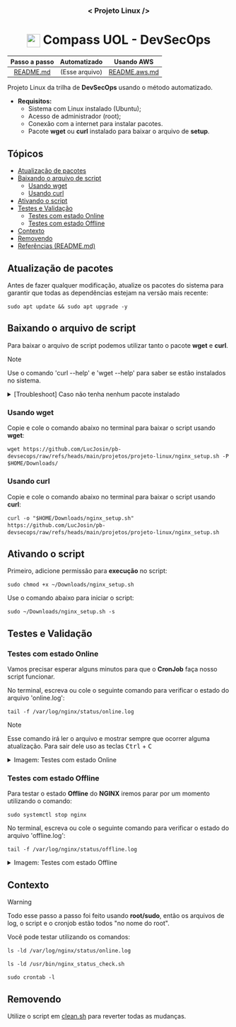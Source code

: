 <h3 align="center">< Projeto Linux /></h3>

<h1 align="center">
    <img align="center" src="https://logospng.org/download/uol/logo-uol-icon-256.png" width="30" height="30" /> Compass UOL - DevSecOps
</h1>

<div align="center">

|      Passo a passo       |  Automatizado  |            Usando AWS            |
| :----------------------: | :------------: | :------------------------------: |
| [README.md](./README.md) | (Esse arquivo) | [README.aws.md](./README.aws.md) |

</div>

Projeto Linux da trilha de **DevSecOps** usando o método automatizado.

- **Requisitos:**
  - Sistema com Linux instalado (Ubuntu);
  - Acesso de administrador (root);
  - Conexão com a internet para instalar pacotes.
  - Pacote **wget** ou **curl** instalado para baixar o arquivo de **setup**.

## Tópicos

- [Atualização de pacotes](#atualização-de-pacotes)
- [Baixando o arquivo de script](#baixando-o-arquivo-de-script)
  - [Usando wget](#usando-wget)
  - [Usando curl](#usando-curl)
- [Ativando o script](#ativando-o-script)
- [Testes e Validação](#testes-e-validação)
  - [Testes com estado Online](#testes-com-estado-online)
  - [Testes com estado Offline](#testes-com-estado-offline)
- [Contexto](#contexto)
- [Removendo](#removendo)
- [Referências (README.md)](./README.md#referências)

## Atualização de pacotes

Antes de fazer qualquer modificação, atualize os pacotes do sistema para garantir que todas as dependências estejam na versão mais recente:

```
sudo apt update && sudo apt upgrade -y
```

## Baixando o arquivo de script

Para baixar o arquivo de script podemos utilizar tanto o pacote **wget** e **curl**.

> [!NOTE]
> Use o comando 'curl --help' e 'wget --help' para saber se estão instalados no sistema.

<details>
    <summary>[Troubleshoot] Caso não tenha nenhum pacote instalado</summary>
    
Se nenhum pacote estiver instalado, no termial use o comando abaixo para instalar o **wget**:

```
sudo apt install wget -y
```

</details>

### Usando wget

Copie e cole o comando abaixo no terminal para baixar o script usando **wget**:

```
wget https://github.com/LucJosin/pb-devsecops/raw/refs/heads/main/projetos/projeto-linux/nginx_setup.sh -P $HOME/Downloads/
```

### Usando curl

Copie e cole o comando abaixo no terminal para baixar o script usando **curl**:

```
curl -o "$HOME/Downloads/nginx_setup.sh" https://github.com/LucJosin/pb-devsecops/raw/refs/heads/main/projetos/projeto-linux/nginx_setup.sh
```

## Ativando o script

Primeiro, adicione permissão para **execução** no script:

```
sudo chmod +x ~/Downloads/nginx_setup.sh
```

Use o comando abaixo para iniciar o script:

```
sudo ~/Downloads/nginx_setup.sh -s
```

## Testes e Validação

### Testes com estado Online

Vamos precisar esperar alguns minutos para que o **CronJob** faça nosso script funcionar.

No terminal, escreva ou cole o seguinte comando para verificar o estado do arquivo 'online.log':

```
tail -f /var/log/nginx/status/online.log
```

> [!NOTE]
> Esse comando irá ler o arquivo e mostrar sempre que ocorrer alguma atualização. Para sair dele uso as teclas <kbd>Ctrl</kbd> + <kbd>C</kbd>

<details>
  <summary>Imagem: Testes com estado Online</summary>
  <img src="./assets/status-log-online.png"/>
</details>

### Testes com estado Offline

Para testar o estado **Offline** do **NGINX** iremos parar por um momento utilizando o comando:

```
sudo systemctl stop nginx
```

No terminal, escreva ou cole o seguinte comando para verificar o estado do arquivo 'offline.log':

```
tail -f /var/log/nginx/status/offline.log
```

<details>
  <summary>Imagem: Testes com estado Offline</summary>
  <img src="./assets/status-log-offline.png"/>
</details>

## Contexto

> [!WARNING]
> Todo esse passo a passo foi feito usando **root/sudo**, então os arquivos de log, o script e o cronjob estão todos "no nome do root".
>
> Você pode testar utilizando os comandos:
>
> ```
> ls -ld /var/log/nginx/status/online.log
> ```
>
> ```
> ls -ld /usr/bin/nginx_status_check.sh
> ```
>
> ```
> sudo crontab -l
> ```

## Removendo

Utilize o script em [clean.sh](./clean.sh) para reverter todas as mudanças.
